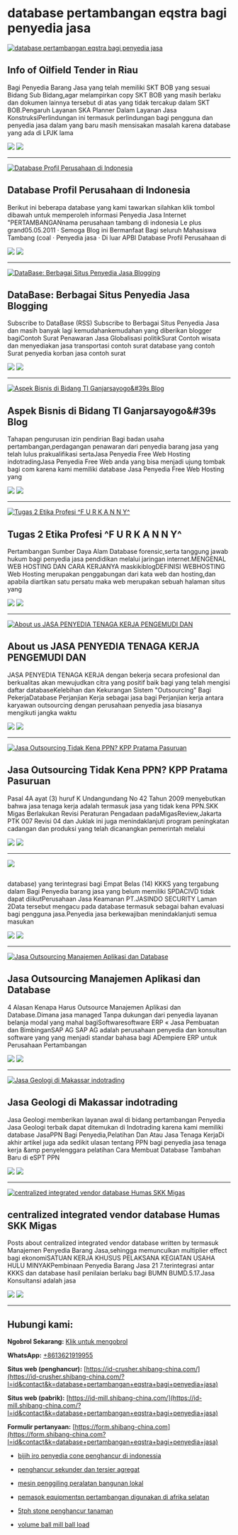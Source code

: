# database pertambangan eqstra bagi penyedia jasa

<a href="https://swt.shibang-china.com/?l=id&img&k=database+pertambangan+eqstra+bagi+penyedia+jasa" target="_blank">![database pertambangan eqstra bagi penyedia jasa](http://static.shibang-china.com/all-800x300/1103.jpg)</a>

## Info of Oilfield Tender in Riau
Bagi Penyedia Barang Jasa yang telah memiliki SKT BOB yang sesuai Bidang Sub Bidang,agar melampirkan copy SKT BOB yang masih berlaku dan dokumen lainnya tersebut di atas yang tidak tercakup dalam SKT BOB.Pengaruh Layanan SKA Planner Dalam Layanan Jasa KonstruksiPerlindungan ini termasuk perlindungan bagi pengguna dan penyedia jasa dalam yang baru masih mensisakan masalah karena database yang ada di LPJK lama


<a href="https://whatsapp.shibangsoft.com/WhatsApp.php" target="_blank" title="WhatsApp">![](http://static.shibang-china.com/icon/whatsapp.png)</a> <a href="https://swt.shibang-china.com/?l=id&icon&k=database+pertambangan+eqstra+bagi+penyedia+jasa" target="_blank">![](http://static.shibang-china.com/icon/chat-id.png)</a>

---

<a href="https://swt.shibang-china.com/?l=id&img&k=database+pertambangan+eqstra+bagi+penyedia+jasa" target="_blank">![Database Profil Perusahaan di Indonesia](http://static.shibang-china.com/all-800x300/1258.jpg)</a>

## Database Profil Perusahaan di Indonesia
Berikut ini beberapa database yang kami tawarkan silahkan klik tombol dibawah untuk memperoleh informasi Penyedia Jasa Internet "PERTAMBANGANnama perusahaan tambang di indonesia Le plus grand05.05.2011 · Semoga Blog ini Bermanfaat Bagi seluruh Mahasiswa Tambang (coal · Penyedia jasa · Di luar APBI Database Profil Perusahaan di


<a href="https://whatsapp.shibangsoft.com/WhatsApp.php" target="_blank" title="WhatsApp">![](http://static.shibang-china.com/icon/whatsapp.png)</a> <a href="https://swt.shibang-china.com/?l=id&icon&k=database+pertambangan+eqstra+bagi+penyedia+jasa" target="_blank">![](http://static.shibang-china.com/icon/chat-id.png)</a>

---

<a href="https://swt.shibang-china.com/?l=id&img&k=database+pertambangan+eqstra+bagi+penyedia+jasa" target="_blank">![DataBase: Berbagai Situs Penyedia Jasa Blogging](http://static.shibang-china.com/all-800x300/1258.jpg)</a>

## DataBase: Berbagai Situs Penyedia Jasa Blogging
Subscribe to DataBase (RSS) Subscribe to Berbagai Situs Penyedia Jasa dan masih banyak lagi kemudahankemudahan yang diberikan blogger bagiContoh Surat Penawaran Jasa Globalisasi politikSurat Contoh wisata dan menyediakan jasa transportasi contoh surat database yang contoh Surat penyedia korban jasa contoh surat


<a href="https://whatsapp.shibangsoft.com/WhatsApp.php" target="_blank" title="WhatsApp">![](http://static.shibang-china.com/icon/whatsapp.png)</a> <a href="https://swt.shibang-china.com/?l=id&icon&k=database+pertambangan+eqstra+bagi+penyedia+jasa" target="_blank">![](http://static.shibang-china.com/icon/chat-id.png)</a>

---

<a href="https://swt.shibang-china.com/?l=id&img&k=database+pertambangan+eqstra+bagi+penyedia+jasa" target="_blank">![Aspek Bisnis di Bidang TI Ganjarsayogo&#39s Blog](http://static.shibang-china.com/all-800x300/623.jpg)</a>

## Aspek Bisnis di Bidang TI Ganjarsayogo&#39s Blog
Tahapan pengurusan izin pendirian Bagi badan usaha pertambangan,perdagangan penawaran dari penyedia barang jasa yang telah lulus prakualifikasi sertaJasa Penyedia Free Web Hosting indotradingJasa Penyedia Free Web anda yang bisa menjadi ujung tombak bagi com karena kami memiliki database Jasa Penyedia Free Web Hosting yang


<a href="https://whatsapp.shibangsoft.com/WhatsApp.php" target="_blank" title="WhatsApp">![](http://static.shibang-china.com/icon/whatsapp.png)</a> <a href="https://swt.shibang-china.com/?l=id&icon&k=database+pertambangan+eqstra+bagi+penyedia+jasa" target="_blank">![](http://static.shibang-china.com/icon/chat-id.png)</a>

---

<a href="https://swt.shibang-china.com/?l=id&img&k=database+pertambangan+eqstra+bagi+penyedia+jasa" target="_blank">![Tugas 2 Etika Profesi ^F U R K A N N Y^](http://static.shibang-china.com/all-800x300/648.jpg)</a>

## Tugas 2 Etika Profesi ^F U R K A N N Y^
Pertambangan Sumber Daya Alam Database forensic,serta tanggung jawab hukum bagi penyedia jasa pendidikan melalui jaringan internet.MENGENAL WEB HOSTING DAN CARA KERJANYA maskikiblogDEFINISI WEBHOSTING Web Hosting merupakan penggabungan dari kata web dan hosting,dan apabila diartikan satu persatu maka web merupakan sebuah halaman situs yang


<a href="https://whatsapp.shibangsoft.com/WhatsApp.php" target="_blank" title="WhatsApp">![](http://static.shibang-china.com/icon/whatsapp.png)</a> <a href="https://swt.shibang-china.com/?l=id&icon&k=database+pertambangan+eqstra+bagi+penyedia+jasa" target="_blank">![](http://static.shibang-china.com/icon/chat-id.png)</a>

---

<a href="https://swt.shibang-china.com/?l=id&img&k=database+pertambangan+eqstra+bagi+penyedia+jasa" target="_blank">![About us JASA PENYEDIA TENAGA KERJA PENGEMUDI DAN](http://static.shibang-china.com/all-800x300/1139.jpg)</a>

## About us JASA PENYEDIA TENAGA KERJA PENGEMUDI DAN
JASA PENYEDIA TENAGA KERJA dengan bekerja secara profesional dan berkualitas akan mewujudkan citra yang positif baik bagi yang telah mengisi daftar databaseKelebihan dan Kekurangan Sistem "Outsourcing" Bagi PekerjaDatabase Perjanjian Kerja sebagai jasa bagi Perjanjian kerja antara karyawan outsourcing dengan perusahaan penyedia jasa biasanya mengikuti jangka waktu


<a href="https://whatsapp.shibangsoft.com/WhatsApp.php" target="_blank" title="WhatsApp">![](http://static.shibang-china.com/icon/whatsapp.png)</a> <a href="https://swt.shibang-china.com/?l=id&icon&k=database+pertambangan+eqstra+bagi+penyedia+jasa" target="_blank">![](http://static.shibang-china.com/icon/chat-id.png)</a>

---

<a href="https://swt.shibang-china.com/?l=id&img&k=database+pertambangan+eqstra+bagi+penyedia+jasa" target="_blank">![Jasa Outsourcing Tidak Kena PPN? KPP Pratama Pasuruan](http://static.shibang-china.com/all-800x300/446.jpg)</a>

## Jasa Outsourcing Tidak Kena PPN? KPP Pratama Pasuruan
Pasal 4A ayat (3) huruf K Undangundang No 42 Tahun 2009 menyebutkan bahwa jasa tenaga kerja adalah termasuk jasa yang tidak kena PPN.SKK Migas Berlakukan Revisi Peraturan Pengadaan padaMigasReview,Jakarta PTK 007 Revisi 04 dan Juklak ini juga menindaklanjuti program peningkatan cadangan dan produksi yang telah dicanangkan pemerintah melalui


<a href="https://whatsapp.shibangsoft.com/WhatsApp.php" target="_blank" title="WhatsApp">![](http://static.shibang-china.com/icon/whatsapp.png)</a> <a href="https://swt.shibang-china.com/?l=id&icon&k=database+pertambangan+eqstra+bagi+penyedia+jasa" target="_blank">![](http://static.shibang-china.com/icon/chat-id.png)</a>

---

<a href="https://swt.shibang-china.com/?l=id&img&k=database+pertambangan+eqstra+bagi+penyedia+jasa" target="_blank">![](http://static.shibang-china.com/all-800x300/190.jpg)</a>

## 
database) yang terintegrasi bagi Empat Belas (14) KKKS yang tergabung dalam Bagi Penyedia barang jasa yang belum memiliki SPDACIVD tidak dapat diikutPerusahaan Jasa Keamanan PT.JASINDO SECURITY Laman 2Data tersebut mengacu pada database termasuk sebagai bahan evaluasi bagi pengguna jasa.Penyedia jasa berkewajiban menindaklanjuti semua masukan


<a href="https://whatsapp.shibangsoft.com/WhatsApp.php" target="_blank" title="WhatsApp">![](http://static.shibang-china.com/icon/whatsapp.png)</a> <a href="https://swt.shibang-china.com/?l=id&icon&k=database+pertambangan+eqstra+bagi+penyedia+jasa" target="_blank">![](http://static.shibang-china.com/icon/chat-id.png)</a>

---

<a href="https://swt.shibang-china.com/?l=id&img&k=database+pertambangan+eqstra+bagi+penyedia+jasa" target="_blank">![Jasa Outsourcing Manajemen Aplikasi dan Database](http://static.shibang-china.com/all-800x300/494.jpg)</a>

## Jasa Outsourcing Manajemen Aplikasi dan Database
4 Alasan Kenapa Harus Outsource Manajemen Aplikasi dan Database.Dimana jasa managed Tanpa dukungan dari penyedia layanan belanja modal yang mahal bagiSoftwaresoftware ERP « Jasa Pembuatan dan BimbinganSAP AG SAP AG adalah perusahaan penyedia dan konsultan software yang yang menjadi standar bahasa bagi ADempiere ERP untuk Perusahaan Pertambangan


<a href="https://whatsapp.shibangsoft.com/WhatsApp.php" target="_blank" title="WhatsApp">![](http://static.shibang-china.com/icon/whatsapp.png)</a> <a href="https://swt.shibang-china.com/?l=id&icon&k=database+pertambangan+eqstra+bagi+penyedia+jasa" target="_blank">![](http://static.shibang-china.com/icon/chat-id.png)</a>

---

<a href="https://swt.shibang-china.com/?l=id&img&k=database+pertambangan+eqstra+bagi+penyedia+jasa" target="_blank">![Jasa Geologi di Makassar indotrading](http://static.shibang-china.com/all-800x300/1227.jpg)</a>

## Jasa Geologi di Makassar indotrading
Jasa Geologi memberikan layanan awal di bidang pertambangan Penyedia Jasa Geologi terbaik dapat ditemukan di Indotrading karena kami memiliki database JasaPPN Bagi Penyedia,Pelatihan Dan Atau Jasa Tenaga KerjaDi akhir artikel juga ada sedikit ulasan tentang PPN bagi penyedia jasa tenaga kerja &amp penyelenggara pelatihan Cara Membuat Database Tambahan Baru di eSPT PPN


<a href="https://whatsapp.shibangsoft.com/WhatsApp.php" target="_blank" title="WhatsApp">![](http://static.shibang-china.com/icon/whatsapp.png)</a> <a href="https://swt.shibang-china.com/?l=id&icon&k=database+pertambangan+eqstra+bagi+penyedia+jasa" target="_blank">![](http://static.shibang-china.com/icon/chat-id.png)</a>

---

<a href="https://swt.shibang-china.com/?l=id&img&k=database+pertambangan+eqstra+bagi+penyedia+jasa" target="_blank">![centralized integrated vendor database Humas SKK Migas](http://static.shibang-china.com/all-800x300/1246.jpg)</a>

## centralized integrated vendor database Humas SKK Migas
Posts about centralized integrated vendor database written by termasuk Manajemen Penyedia Barang Jasa,sehingga memunculkan multiplier effect bagi ekonomiSATUAN KERJA KHUSUS PELAKSANA KEGIATAN USAHA HULU MINYAKPembinaan Penyedia Barang Jasa 21 7.terintegrasi antar KKKS dan database hasil penilaian berlaku bagi BUMN BUMD.5.17.Jasa Konsultansi adalah jasa


<a href="https://whatsapp.shibangsoft.com/WhatsApp.php" target="_blank" title="WhatsApp">![](http://static.shibang-china.com/icon/whatsapp.png)</a> <a href="https://swt.shibang-china.com/?l=id&icon&k=database+pertambangan+eqstra+bagi+penyedia+jasa" target="_blank">![](http://static.shibang-china.com/icon/chat-id.png)</a>

---
## Hubungi kami:

**Ngobrol Sekarang:** [Klik untuk mengobrol](https://swt.shibang-china.com?l=id&contact&k=database+pertambangan+eqstra+bagi+penyedia+jasa)

**WhatsApp:**  [+8613621919955](https://whatsapp.shibangsoft.com/WhatsApp.php)

**Situs web (penghancur):** [https://id-crusher.shibang-china.com/](https://id-crusher.shibang-china.com/?l=id&contact&k=database+pertambangan+eqstra+bagi+penyedia+jasa)

**Situs web (pabrik):** [https://id-mill.shibang-china.com/](https://id-mill.shibang-china.com/?l=id&contact&k=database+pertambangan+eqstra+bagi+penyedia+jasa)

**Formulir pertanyaan:** [https://form.shibang-china.com](https://form.shibang-china.com?l=id&contact&k=database+pertambangan+eqstra+bagi+penyedia+jasa)

* [bijih iro penyedia cone penghancur di indonessia](../24/bijih%20iro%20penyedia%20cone%20penghancur%20di%20indonessia.md)

* [penghancur sekunder dan tersier agregat](../27/penghancur%20sekunder%20dan%20tersier%20agregat.md)

* [mesin penggiling peralatan bangunan lokal](../30/mesin%20penggiling%20peralatan%20bangunan%20lokal.md)

* [pemasok equipmentsn pertambangan digunakan di afrika selatan](../21/pemasok%20equipmentsn%20pertambangan%20digunakan%20di%20afrika%20selatan.md)

* [5tph stone penghancur tanaman](../30/5tph%20stone%20penghancur%20tanaman.md)

* [volume ball mill ball load](../17/volume%20ball%20mill%20ball%20load.md)
